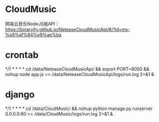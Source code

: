 # CloudMusic
网易云音乐NodeJS版API：https://binaryify.github.io/NeteaseCloudMusicApi/#/?id=mv-%e8%af%84%e8%ae%ba


# crontab
*/1 * * * * cd /data/NeteaseCloudMusicApi/ && export PORT=8000 && nohup node app.js >> /data/NeteaseCloudMusicApi/logs/run.log 2>&1 &


# django
*/1 * * * * cd /data/CloudMusic/ && nohup python manage.py runserver 0.0.0.0:80 >> /data/CloudMusic/logs/run.log 2>&1 &
